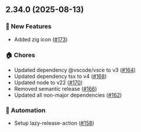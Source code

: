 ## 2.34.0 (2025-08-13)

### 🚀 New Features
- Added zig icon ([#173](https://github.com/cadamsdev/vscode-jetbrains-icon-theme/pull/173))

### 🏠 Chores
- Updated dependency @vscode/vsce to v3 ([#164](https://github.com/cadamsdev/vscode-jetbrains-icon-theme/pull/164))
- Updated dependency tsx to v4 ([#168](https://github.com/cadamsdev/vscode-jetbrains-icon-theme/pull/168))
- Updated node to v22 ([#170](https://github.com/cadamsdev/vscode-jetbrains-icon-theme/pull/170))
- Removed semantic release ([#166](https://github.com/cadamsdev/vscode-jetbrains-icon-theme/pull/166))
- Updated all non-major dependencies ([#162](https://github.com/cadamsdev/vscode-jetbrains-icon-theme/pull/162))

### 🤖 Automation
- Setup lazy-release-action ([#158](https://github.com/cadamsdev/vscode-jetbrains-icon-theme/pull/158))


